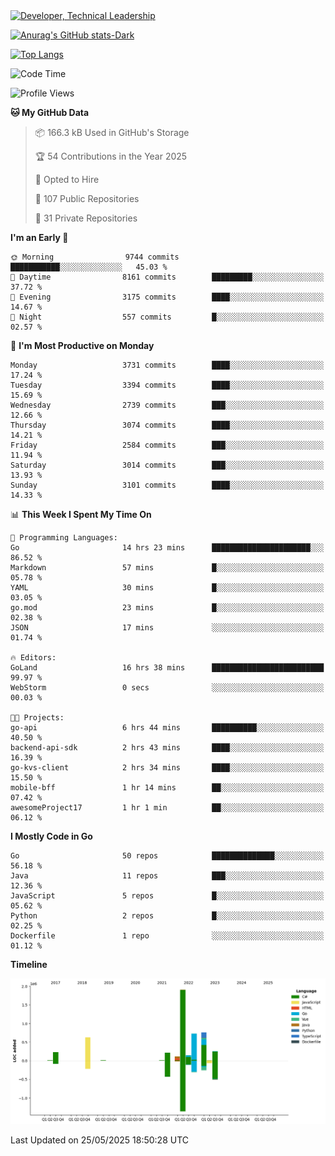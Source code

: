 <div>
  <a href="https://www.linkedin.com/in/arielpineiro/" target="_blank" rel="nofollow noopener noreferrer">
    <img src="https://img.shields.io/badge/-LinkedIn-%230077B5?style=for-the-badge&logo=linkedin&logoColor=white" alt="Developer, Technical Leadership" title="Ariel Piñeiro">
  </a>
</div>

[![Anurag's GitHub stats-Dark](https://github-readme-stats.vercel.app/api?username=arielsrv&show_icons=true&theme=dark#gh-dark-mode-only)](https://github.com/anuraghazra/github-readme-stats#gh-dark-mode-only)

[![Top Langs](https://github-readme-stats.vercel.app/api/top-langs/?username=arielsrv&layout=compact&langs_count=10&theme=dark#gh-dark-mode-only)](https://github.com/anuraghazra/github-readme-stats&theme=dark#gh-dark-mode-only)

<!--START_SECTION:waka-->
![Code Time](http://img.shields.io/badge/Code%20Time-1%2C286%20hrs%2013%20mins-blue)

![Profile Views](http://img.shields.io/badge/Profile%20Views-0-blue)

**🐱 My GitHub Data** 

> 📦 166.3 kB Used in GitHub's Storage 
 > 
> 🏆 54 Contributions in the Year 2025
 > 
> 💼 Opted to Hire
 > 
> 📜 107 Public Repositories 
 > 
> 🔑 31 Private Repositories 
 > 
**I'm an Early 🐤** 

```text
🌞 Morning                9744 commits        ███████████░░░░░░░░░░░░░░   45.03 % 
🌆 Daytime                8161 commits        █████████░░░░░░░░░░░░░░░░   37.72 % 
🌃 Evening                3175 commits        ████░░░░░░░░░░░░░░░░░░░░░   14.67 % 
🌙 Night                  557 commits         █░░░░░░░░░░░░░░░░░░░░░░░░   02.57 % 
```
📅 **I'm Most Productive on Monday** 

```text
Monday                   3731 commits        ████░░░░░░░░░░░░░░░░░░░░░   17.24 % 
Tuesday                  3394 commits        ████░░░░░░░░░░░░░░░░░░░░░   15.69 % 
Wednesday                2739 commits        ███░░░░░░░░░░░░░░░░░░░░░░   12.66 % 
Thursday                 3074 commits        ████░░░░░░░░░░░░░░░░░░░░░   14.21 % 
Friday                   2584 commits        ███░░░░░░░░░░░░░░░░░░░░░░   11.94 % 
Saturday                 3014 commits        ███░░░░░░░░░░░░░░░░░░░░░░   13.93 % 
Sunday                   3101 commits        ████░░░░░░░░░░░░░░░░░░░░░   14.33 % 
```


📊 **This Week I Spent My Time On** 

```text
💬 Programming Languages: 
Go                       14 hrs 23 mins      ██████████████████████░░░   86.52 % 
Markdown                 57 mins             █░░░░░░░░░░░░░░░░░░░░░░░░   05.78 % 
YAML                     30 mins             █░░░░░░░░░░░░░░░░░░░░░░░░   03.05 % 
go.mod                   23 mins             █░░░░░░░░░░░░░░░░░░░░░░░░   02.38 % 
JSON                     17 mins             ░░░░░░░░░░░░░░░░░░░░░░░░░   01.74 % 

🔥 Editors: 
GoLand                   16 hrs 38 mins      █████████████████████████   99.97 % 
WebStorm                 0 secs              ░░░░░░░░░░░░░░░░░░░░░░░░░   00.03 % 

🐱‍💻 Projects: 
go-api                   6 hrs 44 mins       ██████████░░░░░░░░░░░░░░░   40.50 % 
backend-api-sdk          2 hrs 43 mins       ████░░░░░░░░░░░░░░░░░░░░░   16.39 % 
go-kvs-client            2 hrs 34 mins       ████░░░░░░░░░░░░░░░░░░░░░   15.50 % 
mobile-bff               1 hr 14 mins        ██░░░░░░░░░░░░░░░░░░░░░░░   07.42 % 
awesomeProject17         1 hr 1 min          ██░░░░░░░░░░░░░░░░░░░░░░░   06.12 % 
```

**I Mostly Code in Go** 

```text
Go                       50 repos            ██████████████░░░░░░░░░░░   56.18 % 
Java                     11 repos            ███░░░░░░░░░░░░░░░░░░░░░░   12.36 % 
JavaScript               5 repos             █░░░░░░░░░░░░░░░░░░░░░░░░   05.62 % 
Python                   2 repos             █░░░░░░░░░░░░░░░░░░░░░░░░   02.25 % 
Dockerfile               1 repo              ░░░░░░░░░░░░░░░░░░░░░░░░░   01.12 % 
```



**Timeline**

![Lines of Code chart](https://raw.githubusercontent.com/arielsrv/arielsrv/main/assets/bar_graph.png)


 Last Updated on 25/05/2025 18:50:28 UTC
<!--END_SECTION:waka-->
